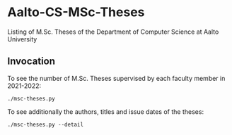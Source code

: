 # Aalto-CS-MSc-Theses

Listing of M.Sc. Theses of the Department of Computer Science at Aalto University 

## Invocation

To see the number of M.Sc. Theses supervised by each faculty member in 2021-2022:
```
./msc-theses.py
```

To see additionally the authors, titles and issue dates of the theses:
```
./msc-theses.py --detail
```

